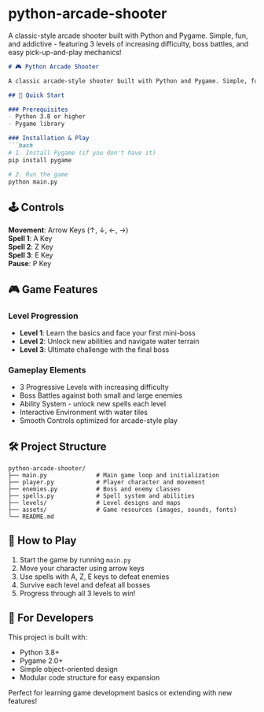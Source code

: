 # python-arcade-shooter
A classic-style arcade shooter built with Python and Pygame. Simple, fun, and addictive - featuring 3 levels of increasing difficulty, boss battles, and easy pick-up-and-play mechanics!

```markdown
# 🎮 Python Arcade Shooter

A classic arcade-style shooter built with Python and Pygame. Simple, fun, and addictive - featuring 3 levels of increasing difficulty, boss battles, and easy pick-up-and-play mechanics!

## 🎯 Quick Start

### Prerequisites
- Python 3.8 or higher
- Pygame library

### Installation & Play
```bash
# 1. Install Pygame (if you don't have it)
pip install pygame

# 2. Run the game
python main.py
```

## 🕹️ Controls

**Movement**: Arrow Keys (↑, ↓, ←, →)  
**Spell 1**: A Key  
**Spell 2**: Z Key  
**Spell 3**: E Key  
**Pause**: P Key  

## 🎮 Game Features

### Level Progression
- **Level 1**: Learn the basics and face your first mini-boss
- **Level 2**: Unlock new abilities and navigate water terrain
- **Level 3**: Ultimate challenge with the final boss

### Gameplay Elements
- 3 Progressive Levels with increasing difficulty
- Boss Battles against both small and large enemies
- Ability System - unlock new spells each level
- Interactive Environment with water tiles
- Smooth Controls optimized for arcade-style play

## 🛠️ Project Structure

```
python-arcade-shooter/
├── main.py              # Main game loop and initialization
├── player.py            # Player character and movement
├── enemies.py           # Boss and enemy classes
├── spells.py            # Spell system and abilities
├── levels/              # Level designs and maps
├── assets/              # Game resources (images, sounds, fonts)
└── README.md
```

## 🎯 How to Play

1. Start the game by running `main.py`
2. Move your character using arrow keys
3. Use spells with A, Z, E keys to defeat enemies
4. Survive each level and defeat all bosses
5. Progress through all 3 levels to win!

## 🔧 For Developers

This project is built with:
- Python 3.8+
- Pygame 2.0+
- Simple object-oriented design
- Modular code structure for easy expansion

Perfect for learning game development basics or extending with new features!
```
